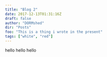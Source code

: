 ```yaml
---
title: "Blog 2"
date: 2017-12-13T01:31:16Z
draft: false
author: "DORMshed"
dir: "Posts"
foo: "This is a thing i wrote in the present"
tags: ["white", "red"]
---
```


hello hello hello 